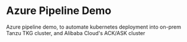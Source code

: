 # Azure Pipeline Demo

Azure pipeline demo, to automate kubernetes deployment into on-prem Tanzu TKG cluster, and Alibaba Cloud's ACK/ASK cluster
